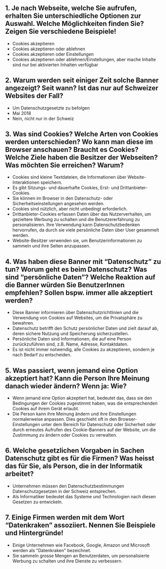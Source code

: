 ## 1. Je nach Webseite, welche Sie aufrufen, erhalten Sie unterschiedliche Optionen zur Auswahl. Welche Möglichkeiten finden Sie? Zeigen Sie verschiedene Beispiele!
-  Cookies akzeptieren
- Cookies akzeptieren oder ablehnen
- Cookies akzeptieren oder Einstellungen
- Cookies akzeptieren oder ablehnen/Einstellungen, aber mache Inhalte sind nur bei aktivierten Inhalten verfügbar
## 2. Warum werden seit einiger Zeit solche Banner angezeigt? Seit wann? Ist das nur auf Schweizer Websites der Fall?
- Um Datenschutzgesetzte zu befolgen
- Mai 2018
- Nein, nicht nur in der Schweiz
## 3. Was sind Cookies?  Welche Arten von Cookies werden unterschieden? Wo kann man diese im Browser anschauen?  Braucht es Cookies?  Welche Ziele haben die Besitzer der Webseiten?  Was möchten Sie erreichen?  Warum?
- Cookies sind kleine Textdateien, die Informationen über Website-Interaktionen speichern.
- Es gibt Sitzungs- und dauerhafte Cookies, Erst- und Drittanbieter-Cookies. 
- Sie können im Browser in den Datenschutz- oder Sicherheitseinstellungen angesehen werden.
- Cookies sind nützlich, aber nicht unbedingt erforderlich.
- Drittanbieter-Cookies erfassen Daten über das Nutzerverhalten, um gezieltere Werbung zu schalten und die Benutzererfahrung zu personalisieren. Ihre Verwendung kann Datenschutzbedenken hervorrufen, da durch sie viele persönliche Daten über User gesammelt werden.
- Website-Besitzer verwenden sie, um Benutzerinformationen zu sammeln und ihre Seiten anzupassen.
## 4. Was haben diese Banner mit “Datenschutz” zu tun?  Worum geht es beim Datenschutz? Was sind “persönliche Daten”?  Welche Reaktion auf die Banner würden Sie BenutzerInnen empfehlen?  Sollen bspw. immer alle akzeptiert werden?
- Diese Banner informieren über Datenschutzrichtlinien und die Verwendung von Cookies auf Websites, um die Privatsphäre zu bewahren.
- Datenschutz betrifft den Schutz persönlicher Daten und zielt darauf ab, deren sichere Nutzung und Speicherung sicherzustellen.
- Persönliche Daten sind Informationen, die auf eine Person zurückzuführen sind, z.B. Name, Adresse, Kontaktdaten.
- Es ist nicht immer notwendig, alle Cookies zu akzeptieren, sondern je nach Bedarf zu entscheiden.
## 5. Was passiert, wenn jemand eine Option akzeptiert hat?  Kann die Person Ihre Meinung danach wieder ändern? Wenn ja: Wie?
- Wenn jemand eine Option akzeptiert hat, bedeutet das, dass sie den Bedingungen der Cookies zugestimmt haben, was die entsprechenden Cookies auf ihrem Gerät erlaubt.
- Die Person kann ihre Meinung ändern und ihre Einstellungen normalerweise anpassen. Dies geschieht oft in den Browser-Einstellungen unter dem Bereich für Datenschutz oder Sicherheit oder durch erneutes Aufrufen des Cookie-Banners auf der Website, um die Zustimmung zu ändern oder Cookies zu verwalten.
## 6. Welche gesetzlichen Vorgaben in Sachen Datenschutz gibt es für die Firmen?  Was heisst das für Sie, als Person, die in der Informatik arbeitet?
- Unternehmen müssen den Datenschutzbestimmungen Datenschutzgesetzen in der Schweiz entsprechen. 
- Als Informatiker bedeutet das Systeme und Technologien nach diesen Gesetzen zu entwickeln.
## 7. Einige Firmen werden mit dem Wort “Datenkraken” assoziiert. Nennen Sie Beispiele und Hintergründe!
- Einige Unternehmen wie Facebook, Google, Amazon und Microsoft werden als "Datenkraken" bezeichnet.
-  Sie sammeln grosse Mengen an Benutzerdaten, um personalisierte Werbung zu schalten und ihre Dienste zu verbessern.
